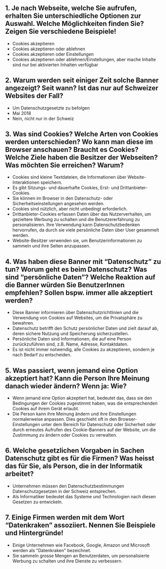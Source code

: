 ## 1. Je nach Webseite, welche Sie aufrufen, erhalten Sie unterschiedliche Optionen zur Auswahl. Welche Möglichkeiten finden Sie? Zeigen Sie verschiedene Beispiele!
-  Cookies akzeptieren
- Cookies akzeptieren oder ablehnen
- Cookies akzeptieren oder Einstellungen
- Cookies akzeptieren oder ablehnen/Einstellungen, aber mache Inhalte sind nur bei aktivierten Inhalten verfügbar
## 2. Warum werden seit einiger Zeit solche Banner angezeigt? Seit wann? Ist das nur auf Schweizer Websites der Fall?
- Um Datenschutzgesetzte zu befolgen
- Mai 2018
- Nein, nicht nur in der Schweiz
## 3. Was sind Cookies?  Welche Arten von Cookies werden unterschieden? Wo kann man diese im Browser anschauen?  Braucht es Cookies?  Welche Ziele haben die Besitzer der Webseiten?  Was möchten Sie erreichen?  Warum?
- Cookies sind kleine Textdateien, die Informationen über Website-Interaktionen speichern.
- Es gibt Sitzungs- und dauerhafte Cookies, Erst- und Drittanbieter-Cookies. 
- Sie können im Browser in den Datenschutz- oder Sicherheitseinstellungen angesehen werden.
- Cookies sind nützlich, aber nicht unbedingt erforderlich.
- Drittanbieter-Cookies erfassen Daten über das Nutzerverhalten, um gezieltere Werbung zu schalten und die Benutzererfahrung zu personalisieren. Ihre Verwendung kann Datenschutzbedenken hervorrufen, da durch sie viele persönliche Daten über User gesammelt werden.
- Website-Besitzer verwenden sie, um Benutzerinformationen zu sammeln und ihre Seiten anzupassen.
## 4. Was haben diese Banner mit “Datenschutz” zu tun?  Worum geht es beim Datenschutz? Was sind “persönliche Daten”?  Welche Reaktion auf die Banner würden Sie BenutzerInnen empfehlen?  Sollen bspw. immer alle akzeptiert werden?
- Diese Banner informieren über Datenschutzrichtlinien und die Verwendung von Cookies auf Websites, um die Privatsphäre zu bewahren.
- Datenschutz betrifft den Schutz persönlicher Daten und zielt darauf ab, deren sichere Nutzung und Speicherung sicherzustellen.
- Persönliche Daten sind Informationen, die auf eine Person zurückzuführen sind, z.B. Name, Adresse, Kontaktdaten.
- Es ist nicht immer notwendig, alle Cookies zu akzeptieren, sondern je nach Bedarf zu entscheiden.
## 5. Was passiert, wenn jemand eine Option akzeptiert hat?  Kann die Person Ihre Meinung danach wieder ändern? Wenn ja: Wie?
- Wenn jemand eine Option akzeptiert hat, bedeutet das, dass sie den Bedingungen der Cookies zugestimmt haben, was die entsprechenden Cookies auf ihrem Gerät erlaubt.
- Die Person kann ihre Meinung ändern und ihre Einstellungen normalerweise anpassen. Dies geschieht oft in den Browser-Einstellungen unter dem Bereich für Datenschutz oder Sicherheit oder durch erneutes Aufrufen des Cookie-Banners auf der Website, um die Zustimmung zu ändern oder Cookies zu verwalten.
## 6. Welche gesetzlichen Vorgaben in Sachen Datenschutz gibt es für die Firmen?  Was heisst das für Sie, als Person, die in der Informatik arbeitet?
- Unternehmen müssen den Datenschutzbestimmungen Datenschutzgesetzen in der Schweiz entsprechen. 
- Als Informatiker bedeutet das Systeme und Technologien nach diesen Gesetzen zu entwickeln.
## 7. Einige Firmen werden mit dem Wort “Datenkraken” assoziiert. Nennen Sie Beispiele und Hintergründe!
- Einige Unternehmen wie Facebook, Google, Amazon und Microsoft werden als "Datenkraken" bezeichnet.
-  Sie sammeln grosse Mengen an Benutzerdaten, um personalisierte Werbung zu schalten und ihre Dienste zu verbessern.
